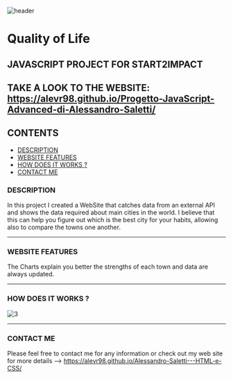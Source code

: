 ![header](https://user-images.githubusercontent.com/88582424/149629364-d7cc2527-151b-4fcf-b4a1-50bbffd99c8c.png)

# Quality of Life
## JAVASCRIPT PROJECT FOR START2IMPACT
TAKE A LOOK TO THE WEBSITE: https://alevr98.github.io/Progetto-JavaScript-Advanced-di-Alessandro-Saletti/
---

## CONTENTS
* [DESCRIPTION](#description)
* [WEBSITE FEATURES](#website-features)
* [HOW DOES IT WORKS ?](#how-does-it-works-?)
* [CONTACT ME](#contact-me)



### DESCRIPTION
In this project I created a WebSite that catches data from an external API and shows the data required about main cities in the world. I believe that this can help you figure out which is the best city for your habits, allowing also to compare the towns one another.

---

### WEBSITE FEATURES

The Charts explain you better the strengths of each town and data are always updated.

---
### HOW DOES IT WORKS ?
![3](https://user-images.githubusercontent.com/88582424/149629456-0867284b-e0af-49d2-af09-381747376a7d.png)


---
### CONTACT ME 
Please feel free to contact me for any information or check out my web site for more details --> https://alevr98.github.io/Alessandro-Saletti---HTML-e-CSS/

